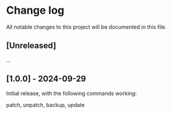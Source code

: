# Change log

All notable changes to this project will be documented in this file.


## [Unreleased]

...

## [1.0.0] - 2024-09-29

Initial release, with the following commands working:

patch, unpatch, backup, update

